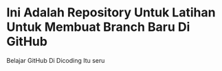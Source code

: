 # Ini Adalah Repository Untuk Latihan Untuk Membuat Branch Baru Di GitHub

Belajar GitHub Di Dicoding Itu seru 
